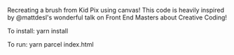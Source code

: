Recreating a brush from Kid Pix using canvas!
This code is heavily inspired by @mattdesl's wonderful talk on Front End Masters about Creative Coding!

To install: 
yarn install

To run:
yarn parcel index.html